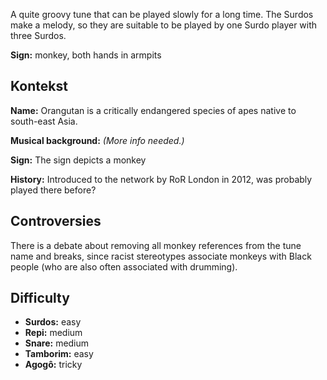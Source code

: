 A quite groovy tune that can be played slowly for a long time. The Surdos make a
melody, so they are suitable to be played by one Surdo player with three Surdos.

**Sign:** monkey, both hands in armpits

## Kontekst

**Name:** Orangutan is a critically endangered species of apes native to
south-east Asia.

**Musical background:** *(More info needed.)*

**Sign:** The sign depicts a monkey

**History:** Introduced to the network by RoR London in 2012, was probably
played there before?

## Controversies

There is a debate about removing all monkey references from the tune name and
breaks, since racist stereotypes associate monkeys with Black people (who are
also often associated with drumming).

## Difficulty

* **Surdos:** easy
* **Repi:** medium
* **Snare:** medium
* **Tamborim:** easy
* **Agogô:** tricky
